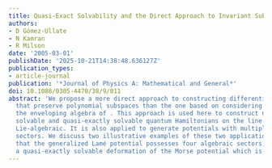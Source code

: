 ```yaml
---
title: Quasi-Exact Solvability and the Direct Approach to Invariant Subspaces
authors:
- D Gómez-Ullate
- N Kamran
- R Milson
date: '2005-03-01'
publishDate: '2025-10-21T14:38:48.636127Z'
publication_types:
- article-journal
publication: '*Journal of Physics A: Mathematical and General*'
doi: 10.1088/0305-4470/38/9/011
abstract: 'We propose a more direct approach to constructing differential operators
  that preserve polynomial subspaces than the one based on considering elements of
  the enveloping algebra of . This approach is used here to construct new exactly
  solvable and quasi-exactly solvable quantum Hamiltonians on the line which are not
  Lie-algebraic. It is also applied to generate potentials with multiple algebraic
  sectors. We discuss two illustrative examples of these two applications: we show
  that the generalized Lamé potential possesses four algebraic sectors, and describe
  a quasi-exactly solvable deformation of the Morse potential which is not Lie-algebraic.'
---
```

